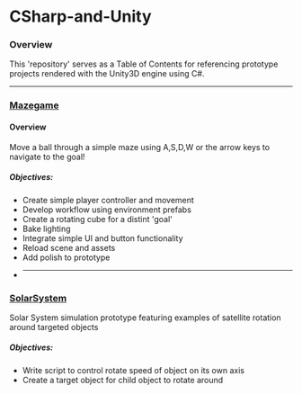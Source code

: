 # CSharp-and-Unity
### Overview
This 'repository' serves as a Table of Contents for referencing prototype projects rendered with the Unity3D engine using C#.
___

### [Mazegame](https://github.com/BrooksRadtke/MazeGame)
#### Overview
Move a ball through a simple maze using A,S,D,W or the arrow keys to navigate to the goal!
##### Objectives:
* Create simple player controller and movement
* Develop workflow using environment prefabs
* Create a rotating cube for a distint 'goal'
* Bake lighting
* Integrate simple UI and button functionality
* Reload scene and assets
* Add polish to prototype
* ___

### [SolarSystem](https://github.com/BrooksRadtke/SolarSystem)
Solar System simulation prototype featuring examples of satellite rotation around targeted objects 

##### Objectives:
* Write script to control rotate speed of object on its own axis
* Create a target object for child object to rotate around
